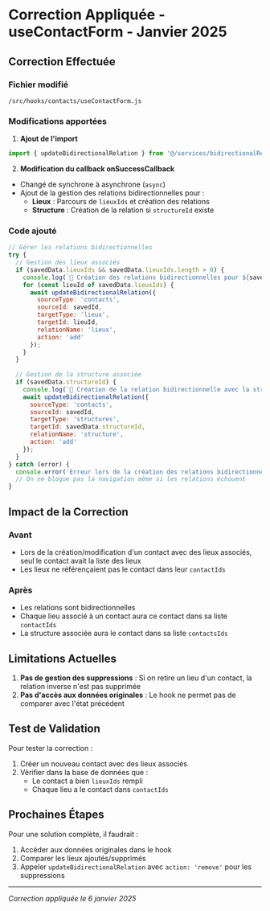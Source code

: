 # Correction Appliquée - useContactForm - Janvier 2025

## Correction Effectuée

### Fichier modifié
`/src/hooks/contacts/useContactForm.js`

### Modifications apportées

1. **Ajout de l'import**
```javascript
import { updateBidirectionalRelation } from '@/services/bidirectionalRelationsService';
```

2. **Modification du callback onSuccessCallback**
- Changé de synchrone à asynchrone (`async`)
- Ajout de la gestion des relations bidirectionnelles pour :
  - **Lieux** : Parcours de `lieuxIds` et création des relations
  - **Structure** : Création de la relation si `structureId` existe

### Code ajouté
```javascript
// Gérer les relations bidirectionnelles
try {
  // Gestion des lieux associés
  if (savedData.lieuxIds && savedData.lieuxIds.length > 0) {
    console.log(`🔗 Création des relations bidirectionnelles pour ${savedData.lieuxIds.length} lieux`);
    for (const lieuId of savedData.lieuxIds) {
      await updateBidirectionalRelation({
        sourceType: 'contacts',
        sourceId: savedId,
        targetType: 'lieux',
        targetId: lieuId,
        relationName: 'lieux',
        action: 'add'
      });
    }
  }
  
  // Gestion de la structure associée
  if (savedData.structureId) {
    console.log(`🔗 Création de la relation bidirectionnelle avec la structure`);
    await updateBidirectionalRelation({
      sourceType: 'contacts',
      sourceId: savedId,
      targetType: 'structures',
      targetId: savedData.structureId,
      relationName: 'structure',
      action: 'add'
    });
  }
} catch (error) {
  console.error('Erreur lors de la création des relations bidirectionnelles:', error);
  // On ne bloque pas la navigation même si les relations échouent
}
```

## Impact de la Correction

### Avant
- Lors de la création/modification d'un contact avec des lieux associés, seul le contact avait la liste des lieux
- Les lieux ne référençaient pas le contact dans leur `contactIds`

### Après
- Les relations sont bidirectionnelles
- Chaque lieu associé à un contact aura ce contact dans sa liste `contactIds`
- La structure associée aura le contact dans sa liste `contactsIds`

## Limitations Actuelles

1. **Pas de gestion des suppressions** : Si on retire un lieu d'un contact, la relation inverse n'est pas supprimée
2. **Pas d'accès aux données originales** : Le hook ne permet pas de comparer avec l'état précédent

## Test de Validation

Pour tester la correction :

1. Créer un nouveau contact avec des lieux associés
2. Vérifier dans la base de données que :
   - Le contact a bien `lieuxIds` rempli
   - Chaque lieu a le contact dans `contactIds`

## Prochaines Étapes

Pour une solution complète, il faudrait :
1. Accéder aux données originales dans le hook
2. Comparer les lieux ajoutés/supprimés
3. Appeler `updateBidirectionalRelation` avec `action: 'remove'` pour les suppressions

---
*Correction appliquée le 6 janvier 2025*